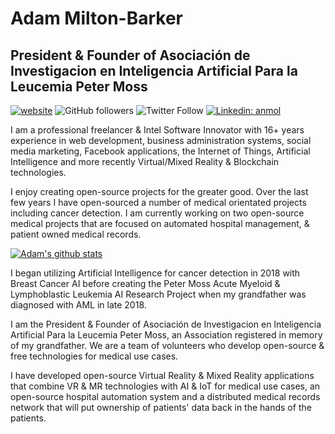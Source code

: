 
# Adam Milton-Barker
## President & Founder of Asociación de Investigacion en Inteligencia Artificial Para la Leucemia Peter Moss

[![website](https://img.shields.io/badge/Website-46a2f1.svg?&style=flat-square&logo=Google-Chrome&logoColor=white&link=https://www.adammiltonbarker.com//)](https://www.adammiltonbarker.com//)
![GitHub followers](https://img.shields.io/github/followers/adammiltonbarker?label=Follow&style=social)
![Twitter Follow](https://img.shields.io/twitter/follow/adammiltonbarkr?label=Follow)
[![Linkedin: anmol](https://img.shields.io/badge/-adammiltonbarker-blue?style=flat-square&logo=Linkedin&logoColor=white&link=https://www.linkedin.com/adammiltonbarker/)](https://www.linkedin.com/adammiltonbarker/)

I am a professional freelancer & Intel Software Innovator with 16+ years experience in web development, business administration systems, social media marketing, Facebook applications, the Internet of Things, Artificial Intelligence and more recently Virtual/Mixed Reality & Blockchain technologies.

I enjoy creating open-source projects for the greater good. Over the last few years I have open-sourced a number of medical orientated projects including cancer detection. I am currently working on two open-source medical projects that are focused on automated hospital management, & patient owned medical records.

[![Adam's github stats](https://github-readme-stats.vercel.app/api?username=adammiltonbarker)](https://github.com/adammiltonbarker)

I began utilizing Artificial Intelligence for cancer detection in 2018 with Breast Cancer AI before creating the Peter Moss Acute Myeloid & Lymphoblastic Leukemia AI Research Project when my grandfather was diagnosed with AML in late 2018.

I am the President & Founder of Asociación de Investigacion en Inteligencia Artificial Para la Leucemia Peter Moss, an Association registered in memory of my grandfather. We are a team of volunteers who develop open-source & free technologies for medical use cases.

I have developed open-source Virtual Reality & Mixed Reality applications that combine VR & MR technologies with AI & IoT for medical use cases, an open-source hospital automation system and a distributed medical records network that will put ownership of patients' data back in the hands of the patients.
